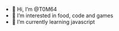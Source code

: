 - 👋 Hi, I’m @T0M64
- 👀 I’m interested in food, code and games
- 🌱 I’m currently learning javascript


<!---
T0M64/T0M64 is a ✨ special ✨ repository because its `README.md` (this file) appears on your GitHub profile.
You can click the Preview link to take a look at your changes.
--->
